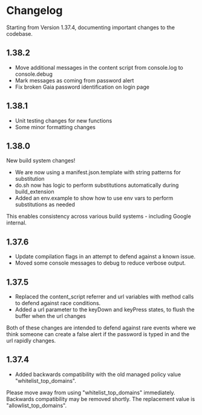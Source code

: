 # Changelog

Starting from Version 1.37.4, documenting important changes to the codebase.

## 1.38.2

- Move additional messages in the content script from console.log to console.debug
- Mark messages as coming from password alert
- Fix broken Gaia password identification on login page

## 1.38.1

- Unit testing changes for new functions
- Some minor formatting changes

## 1.38.0

New build system changes!

- We are now using a manifest.json.template with string patterns for substitution
- do.sh now has logic to perform substitutions automatically during build_extension
- Added an env.example to show how to use env vars to perform substitutions as needed

This enables consistency across various build systems - including Google
internal.

## 1.37.6

- Update compilation flags in an attempt to defend against a known issue.
- Moved some console messages to debug to reduce verbose output.

## 1.37.5

- Replaced the content_script referrer and url variables with method calls to defend against race conditions.
- Added a url parameter to the keyDown and keyPress states, to flush the buffer when the url changes

Both of these changes are intended to defend against rare events where we think
someone can create a false alert if the password is typed in and the url rapidly
changes.

## 1.37.4

-  Added backwards compatibility with the old managed policy value "whitelist_top_domains".

Please move away from using "whitelist_top_domains" immediately. Backwards
compatibility may be removed shortly. The replacement value is
"allowlist_top_domains".

